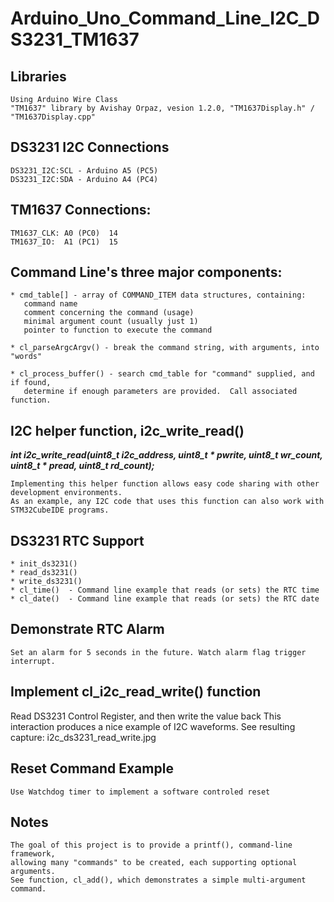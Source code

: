 # Arduino_Uno_Command_Line_I2C_DS3231_TM1637

## Libraries
    
    Using Arduino Wire Class
	"TM1637" library by Avishay Orpaz, vesion 1.2.0, "TM1637Display.h" / "TM1637Display.cpp"

## DS3231 I2C Connections
    
    DS3231_I2C:SCL - Arduino A5 (PC5)   
    DS3231_I2C:SDA - Arduino A4 (PC4)

## TM1637 Connections:
    
    TM1637_CLK: A0 (PC0)  14
    TM1637_IO:  A1 (PC1)  15

## Command Line's three major components:
    
    * cmd_table[] - array of COMMAND_ITEM data structures, containing:
       command name
       comment concerning the command (usage)
       minimal argument count (usually just 1)
       pointer to function to execute the command
    
    * cl_parseArgcArgv() - break the command string, with arguments, into "words"
    
    * cl_process_buffer() - search cmd_table for "command" supplied, and if found,
       determine if enough parameters are provided.  Call associated function.

## I2C helper function, i2c_write_read()
***int i2c_write_read(uint8_t i2c_address, uint8_t * pwrite, uint8_t wr_count, uint8_t * pread, uint8_t rd_count);***
    
    Implementing this helper function allows easy code sharing with other development environments.
    As an example, any I2C code that uses this function can also work with STM32CubeIDE programs.

## DS3231 RTC Support
    
    * init_ds3231()
    * read_ds3231()
    * write_ds3231()
    * cl_time()  - Command line example that reads (or sets) the RTC time
    * cl_date()  - Command line example that reads (or sets) the RTC date

## Demonstrate RTC Alarm
    
    Set an alarm for 5 seconds in the future. Watch alarm flag trigger interrupt.

## Implement cl_i2c_read_write() function
    
   Read DS3231 Control Register, and then write the value back
   This interaction produces a nice example of I2C waveforms.
   See resulting capture: i2c_ds3231_read_write.jpg

## Reset Command Example
    
    Use Watchdog timer to implement a software controled reset

## Notes
    
    The goal of this project is to provide a printf(), command-line framework,
    allowing many "commands" to be created, each supporting optional arguments.
    See function, cl_add(), which demonstrates a simple multi-argument command.
